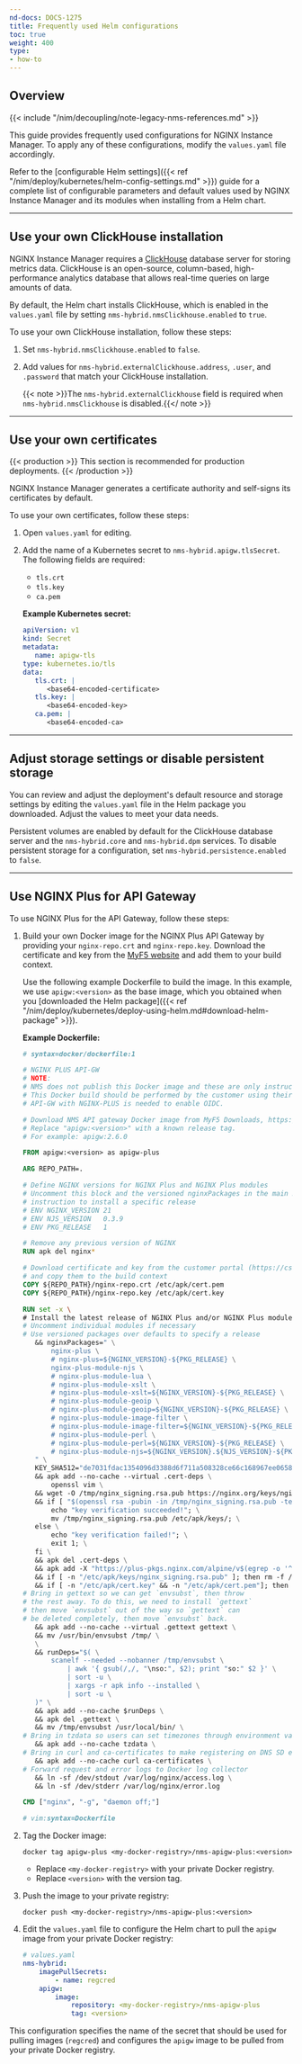 ```yaml
---
nd-docs: DOCS-1275
title: Frequently used Helm configurations
toc: true
weight: 400
type:
- how-to
---
```


## Overview

{{< include "/nim/decoupling/note-legacy-nms-references.md" >}}

This guide provides frequently used configurations for NGINX Instance Manager. To apply any of these configurations, modify the `values.yaml` file accordingly.

Refer to the [configurable Helm settings]({{< ref "/nim/deploy/kubernetes/helm-config-settings.md" >}}) guide for a complete list of configurable parameters and default values used by NGINX Instance Manager and its modules when installing from a Helm chart.

---

## Use your own ClickHouse installation

NGINX Instance Manager requires a [ClickHouse](https://clickhouse.com) database server for storing metrics data. ClickHouse is an open-source, column-based, high-performance analytics database that allows real-time queries on large amounts of data.

By default, the Helm chart installs ClickHouse, which is enabled in the `values.yaml` file by setting `nms-hybrid.nmsClickhouse.enabled` to `true`.

To use your own ClickHouse installation, follow these steps:

1. Set `nms-hybrid.nmsClickhouse.enabled` to `false`.
2. Add values for `nms-hybrid.externalClickhouse.address`, `.user`, and `.password` that match your ClickHouse installation.

   {{< note >}}The `nms-hybrid.externalClickhouse` field is required when `nms-hybrid.nmsClickhouse` is disabled.{{</ note >}}

---

## Use your own certificates

{{< production >}}
This section is recommended for production deployments.
{{< /production >}}

NGINX Instance Manager generates a certificate authority and self-signs its certificates by default.

To use your own certificates, follow these steps:

1. Open `values.yaml` for editing.
2. Add the name of a Kubernetes secret to `nms-hybrid.apigw.tlsSecret`. The following fields are required:

   - `tls.crt`
   - `tls.key`
   - `ca.pem`

   **Example Kubernetes secret:**

   ```yaml
   apiVersion: v1
   kind: Secret
   metadata:
      name: apigw-tls
   type: kubernetes.io/tls
   data:
      tls.crt: |
         <base64-encoded-certificate>
      tls.key: |
         <base64-encoded-key>
      ca.pem: |
         <base64-encoded-ca>
   ```

---

## Adjust storage settings or disable persistent storage

You can review and adjust the deployment's default resource and storage settings by editing the `values.yaml` file in the Helm package you downloaded. Adjust the values to meet your data needs.

Persistent volumes are enabled by default for the ClickHouse database server and the `nms-hybrid.core` and `nms-hybrid.dpm` services. To disable persistent storage for a configuration, set `nms-hybrid.persistence.enabled` to `false`.

---

## Use NGINX Plus for API Gateway

To use NGINX Plus for the API Gateway, follow these steps:

1. Build your own Docker image for the NGINX Plus API Gateway by providing your `nginx-repo.crt` and `nginx-repo.key`. Download the certificate and key from the [MyF5 website](https://my.f5.com) and add them to your build context.

   Use the following example Dockerfile to build the image. In this example, we use `apigw:<version>` as the base image, which you obtained when you [downloaded the Helm package]({{< ref "/nim/deploy/kubernetes/deploy-using-helm.md#download-helm-package" >}}).

   **Example Dockerfile:**

   ```dockerfile
   # syntax=docker/dockerfile:1

   # NGINX PLUS API-GW
   # NOTE:
   # NMS does not publish this Docker image and these are only instructions on how to build API-GW with NGINX-PLUS.
   # This Docker build should be performed by the customer using their own nginx-repo.crt and nginx-repo.key.
   # API-GW with NGINX-PLUS is needed to enable OIDC.

   # Download NMS API gateway Docker image from MyF5 Downloads, https://docs.nginx.com/nginx-management-suite/installation/helm-chart/
   # Replace "apigw:<version>" with a known release tag.
   # For example: apigw:2.6.0

   FROM apigw:<version> as apigw-plus

   ARG REPO_PATH=.

   # Define NGINX versions for NGINX Plus and NGINX Plus modules
   # Uncomment this block and the versioned nginxPackages in the main RUN
   # instruction to install a specific release
   # ENV NGINX_VERSION 21
   # ENV NJS_VERSION   0.3.9
   # ENV PKG_RELEASE   1

   # Remove any previous version of NGINX
   RUN apk del nginx*

   # Download certificate and key from the customer portal (https://cs.nginx.com)
   # and copy them to the build context
   COPY ${REPO_PATH}/nginx-repo.crt /etc/apk/cert.pem
   COPY ${REPO_PATH}/nginx-repo.key /etc/apk/cert.key

   RUN set -x \
   # Install the latest release of NGINX Plus and/or NGINX Plus modules
   # Uncomment individual modules if necessary
   # Use versioned packages over defaults to specify a release
      && nginxPackages=" \
          nginx-plus \
          # nginx-plus=${NGINX_VERSION}-${PKG_RELEASE} \
          nginx-plus-module-njs \
          # nginx-plus-module-lua \
          # nginx-plus-module-xslt \
          # nginx-plus-module-xslt=${NGINX_VERSION}-${PKG_RELEASE} \
          # nginx-plus-module-geoip \
          # nginx-plus-module-geoip=${NGINX_VERSION}-${PKG_RELEASE} \
          # nginx-plus-module-image-filter \
          # nginx-plus-module-image-filter=${NGINX_VERSION}-${PKG_RELEASE} \
          # nginx-plus-module-perl \
          # nginx-plus-module-perl=${NGINX_VERSION}-${PKG_RELEASE} \
          # nginx-plus-module-njs=${NGINX_VERSION}.${NJS_VERSION}-${PKG_RELEASE} \
      " \
      KEY_SHA512="de7031fdac1354096d3388d6f711a508328ce66c168967ee0658c294226d6e7a161ce7f2628d577d56f8b63ff6892cc576af6f7ef2a6aa2e17c62ff7b6bf0d98 *stdin" \
      && apk add --no-cache --virtual .cert-deps \
          openssl vim \
      && wget -O /tmp/nginx_signing.rsa.pub https://nginx.org/keys/nginx_signing.rsa.pub \
      && if [ "$(openssl rsa -pubin -in /tmp/nginx_signing.rsa.pub -text -noout | openssl sha512 -r)" = "$KEY_SHA512" ]; then \
          echo "key verification succeeded!"; \
          mv /tmp/nginx_signing.rsa.pub /etc/apk/keys/; \
      else \
          echo "key verification failed!"; \
          exit 1; \
      fi \
      && apk del .cert-deps \
      && apk add -X "https://plus-pkgs.nginx.com/alpine/v$(egrep -o '^[0-9]+\.[0-9]+' /etc/alpine-release)/main" --no-cache $nginxPackages \
      && if [ -n "/etc/apk/keys/nginx_signing.rsa.pub" ]; then rm -f /etc/apk/keys/nginx_signing.rsa.pub; fi \
      && if [ -n "/etc/apk/cert.key" && -n "/etc/apk/cert.pem"]; then rm -f /etc/apk/cert.key /etc/apk/cert.pem; fi \
   # Bring in gettext so we can get `envsubst`, then throw
   # the rest away. To do this, we need to install `gettext`
   # then move `envsubst` out of the way so `gettext` can
   # be deleted completely, then move `envsubst` back.
      && apk add --no-cache --virtual .gettext gettext \
      && mv /usr/bin/envsubst /tmp/ \
      \
      && runDeps="$( \
          scanelf --needed --nobanner /tmp/envsubst \
              | awk '{ gsub(/,/, "\nso:", $2); print "so:" $2 }' \
              | sort -u \
              | xargs -r apk info --installed \
              | sort -u \
      )" \
      && apk add --no-cache $runDeps \
      && apk del .gettext \
      && mv /tmp/envsubst /usr/local/bin/ \
   # Bring in tzdata so users can set timezones through environment variables
      && apk add --no-cache tzdata \
   # Bring in curl and ca-certificates to make registering on DNS SD easier
      && apk add --no-cache curl ca-certificates \
   # Forward request and error logs to Docker log collector
      && ln -sf /dev/stdout /var/log/nginx/access.log \
      && ln -sf /dev/stderr /var/log/nginx/error.log

   CMD ["nginx", "-g", "daemon off;"]

   # vim:syntax=Dockerfile
   ```

2. Tag the Docker image:

   ```shell
   docker tag apigw-plus <my-docker-registry>/nms-apigw-plus:<version>
   ```

   - Replace `<my-docker-registry>` with your private Docker registry.
   - Replace `<version>` with the version tag.

3. Push the image to your private registry:

   ```shell
   docker push <my-docker-registry>/nms-apigw-plus:<version>
   ```

4. Edit the `values.yaml` file to configure the Helm chart to pull the `apigw` image from your private Docker registry:

   ```yaml
   # values.yaml
   nms-hybrid:
       imagePullSecrets:
           - name: regcred
       apigw:
           image:
               repository: <my-docker-registry>/nms-apigw-plus
               tag: <version>
   ```

This configuration specifies the name of the secret that should be used for pulling images (`regcred`) and configures the `apigw` image to be pulled from your private Docker registry.
